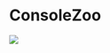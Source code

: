 # ConsoleZoo

<img align="center" src="https://github.com/jean-cih/ConsoleZooSimulator/materials/ConsoleZoo.jpg" />

